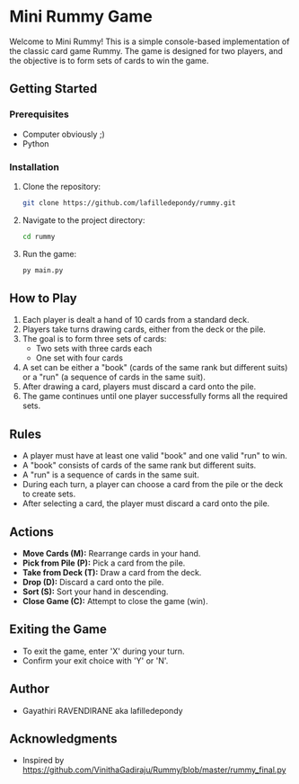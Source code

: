 # Mini Rummy Game

Welcome to Mini Rummy! This is a simple console-based implementation of the classic card game Rummy. The game is designed for two players, and the objective is to form sets of cards to win the game.

## Getting Started

### Prerequisites

- Computer obviously ;)
- Python

### Installation

1. Clone the repository:

    ```bash
    git clone https://github.com/lafilledepondy/rummy.git
    ```

2. Navigate to the project directory:

    ```bash
    cd rummy
    ``` 

3. Run the game:

    ```bash
    py main.py
    ```

## How to Play

1. Each player is dealt a hand of 10 cards from a standard deck.
2. Players take turns drawing cards, either from the deck or the pile.
3. The goal is to form three sets of cards:
    - Two sets with three cards each
    - One set with four cards
4. A set can be either a "book" (cards of the same rank but different suits) or a "run" (a sequence of cards in the same suit).
5. After drawing a card, players must discard a card onto the pile.
6. The game continues until one player successfully forms all the required sets.

## Rules

- A player must have at least one valid "book" and one valid "run" to win.
- A "book" consists of cards of the same rank but different suits.
- A "run" is a sequence of cards in the same suit.
- During each turn, a player can choose a card from the pile or the deck to create sets.
- After selecting a card, the player must discard a card onto the pile.

## Actions

- **Move Cards (M):** Rearrange cards in your hand.
- **Pick from Pile (P):** Pick a card from the pile.
- **Take from Deck (T):** Draw a card from the deck.
- **Drop (D):** Discard a card onto the pile.
- **Sort (S):** Sort your hand in descending.
- **Close Game (C):** Attempt to close the game (win).

## Exiting the Game

- To exit the game, enter 'X' during your turn.
- Confirm your exit choice with 'Y' or 'N'.

## Author

- Gayathiri RAVENDIRANE aka lafilledepondy

## Acknowledgments

- Inspired by https://github.com/VinithaGadiraju/Rummy/blob/master/rummy_final.py
